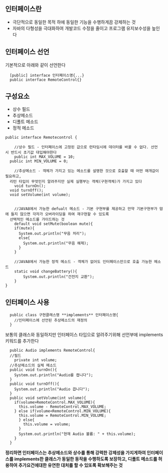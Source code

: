 ## 인터페이스란

- 극단적으로 동일한 목적 하에 동일한 기능을 수행하게끔 강제하는 것
- 자바의 다형성을 극대화하여 개발코드 수정을 줄이고 프로그램 유지보수성을 높인다

## 인터페이스 선언

기본적으로 아래와 같이 선언한다

```
  [public] interface 인터페이스명{...}
  public interface RemoteControl{}
```

## 구성요소

- 상수 필드
- 추상메소드
- 디폴트 메소드
- 정적 메소드

```
public interface Remotecontrol {

	//상수 필드 - 인터페이스에 고정된 값으로 런타임시에 데이터를 바꿀 수 없다. 선언 시 반드시 초기값 대입해야한다
	public int MAX_VOLUME = 10;
  public int MIN_VOLUME = 0;
	
	//추상메소드 - 객체가 가지고 있는 메소드를 설명한 것으로 호출할 때 어떤 매개값이 필요하고, 
  리턴 타입이 무엇인지 알려주지만 실제 실행부는 객체(구현객체)가 가지고 있다
	void turnOn();
  void turnOff();
  void setVolume(int volume);
 
	
	//JAVA8에서 가능한 defualt 메소드 - 기본 구현부를 제공하고 만약 기본구현부가 맘에 들지 않으면 각자가 오버라이딩을 하여 재구현할 수 있도록 
  선택적인 메소드를 가이드하는 것
	default void setMute(boolean mute){
    if(mute){
      System.out.println("무음 처리");
      else{
        System.out.println("무음 해제);
      }
	}
	
	//JAVA8에서 가능한 정적 메소드 - 객체가 없어도 인터페이스만으로 호출 가능한 메소드
	static void changeBattery(){
		System.out.println("건전지 교환");
	}
}
```

## 인터페이스 사용

```
  public class 구현클래스명 **implements** 인터페이스명{
    //인터페이스에 선언된 추상메소드의 재정의
  }
```

보통의 클래스와 동일하지만 인터페이스 타입으로 알려주기위해 선언부에 implements 키워드를 추가한다

```
  public Audio implements RemoteControl{
  //필드
    private int volume;
  //추상메소드의 실체 메소드
  public void turnOn(){
    System.out.println("Audio를 켭니다");
  }
  public void turnOff(){
    System.out.println("Audio 끕니다");
  }
  public void setVolume(int volume){
    if(volume>RemoteControl.MAX_VOLUME){
      this.volume - RemoteControl.MAX_VOLUME;
    } else if(volume<RemoteControl.MIN_VOLUME){
      this.volume = RemoteControl.MIN_VOLUME;
      } else{
        this.volume = volume;
      }
      System.out.println("현재 Audio 볼륨: " + this.volume);
    }
  }
```

**정리하면 인터페이스는 추상메소드와 상수를 통해 강력한 강제성을 가지게하여 인터페이스를 implements한 클래스가 동일한 동작을 수행하도록 보장하고, 디폴트 메소드를 허용하여 추가요건에대한 유연한 대처를 할 수 있또록 확보해주는 것**

